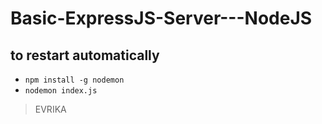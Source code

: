 # Basic-ExpressJS-Server---NodeJS

## to restart automatically

* `npm install -g nodemon`
* `nodemon index.js`

> EVRIKA